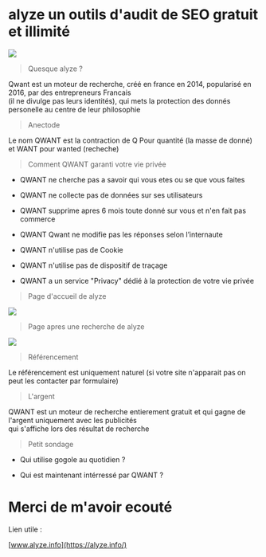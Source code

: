 # alyze un outils d'audit de SEO gratuit et illimité

![](https://pbs.twimg.com/profile_images/852154885802008576/vYl1DczQ.jpg)

> Quesque alyze ?

Qwant est un moteur de recherche, créé en france en 2014, popularisé en 2016, par des entrepreneurs Francais</br>(il ne divulge pas leurs identités), qui mets la protection des donnés personelle au centre de leur philosophie

> Anectode

Le nom QWANT est la contraction de Q Pour quantité (la masse de donné) et WANT pour wanted (recheche)

> Comment QWANT garanti votre vie privée

- QWANT ne cherche pas a savoir qui vous etes ou se que vous faites

- QWANT ne collecte pas de données sur ses utilisateurs

- QWANT supprime apres 6 mois toute donné sur vous et n'en fait pas commerce

- QWANT Qwant ne modifie pas les réponses selon l’internaute

- QWANT n'utilise pas de Cookie

- QWANT n'utilise pas de dispositif de traçage

- QWANT a un service "Privacy" dédié à la protection de votre vie privée

> Page d'accueil de alyze

![](https://i0.wp.com/digitiz.fr/wp-content/uploads/2017/02/outil-seo-alyze.jpg)

> Page apres une recherche de alyze

![](https://alyze.info/img/doc/titre-alyze-aper%C3%A7u-snippet-google.png)

> Référencement

Le référencement est uniquement naturel (si votre site n'apparait pas on peut les contacter par formulaire)

> L'argent

QWANT est un moteur de recherche entierement gratuit et qui gagne de l'argent uniquement avec les publicités</br>qui s'affiche lors des résultat de recherche

> Petit sondage

- Qui utilise gogole au quotidien ?

- Qui est maintenant intérressé par QWANT ?

# Merci de m'avoir ecouté

Lien utile :

[www.alyze.info](https://alyze.info/)
